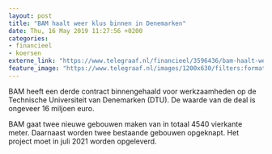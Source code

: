 ```yaml
---
layout: post
title: "BAM haalt weer klus binnen in Denemarken"
date: Thu, 16 May 2019 11:27:56 +0200
categories: 
- financieel 
- koersen 
externe_link: "https://www.telegraaf.nl/financieel/3596436/bam-haalt-weer-klus-binnen-in-denemarken"
feature_image: "https://www.telegraaf.nl/images/1200x630/filters:format(jpeg):quality(80)/cdn-kiosk-api.telegraaf.nl/33b61c5c-77bd-11e9-849b-02d1dbdc35d1.jpg"
---
```


<p class="intro">BAM heeft een derde contract binnengehaald voor werkzaamheden op de Technische Universiteit van Denemarken (DTU). De waarde van de deal is ongeveer 16 miljoen euro.</p> <p>BAM gaat twee nieuwe gebouwen maken van in totaal 4540 vierkante meter. Daarnaast worden twee bestaande gebouwen opgeknapt. Het project moet in juli 2021 worden opgeleverd.</p>
